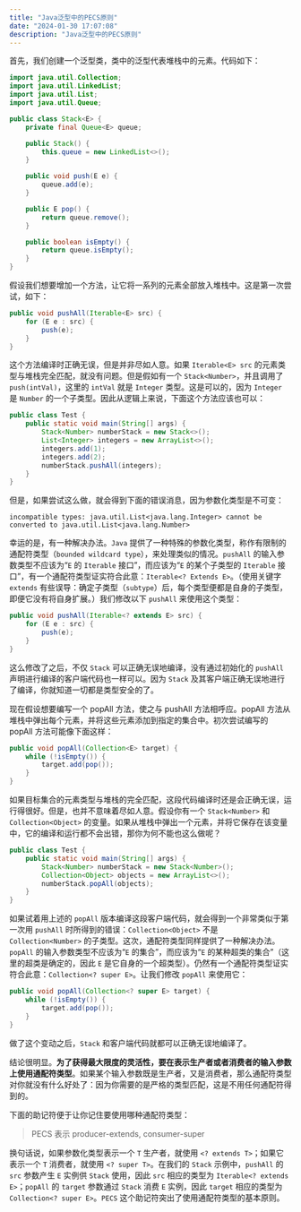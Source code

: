 ```yaml
---
title: "Java泛型中的PECS原则"
date: "2024-01-30 17:07:08"
description: "Java泛型中的PECS原则"
---
```



首先，我们创建一个泛型类，类中的泛型代表堆栈中的元素。代码如下：

```java
import java.util.Collection;
import java.util.LinkedList;
import java.util.List;
import java.util.Queue;

public class Stack<E> {
    private final Queue<E> queue;

    public Stack() {
        this.queue = new LinkedList<>();
    }

    public void push(E e) {
        queue.add(e);
    }

    public E pop() {
        return queue.remove();
    }

    public boolean isEmpty() {
        return queue.isEmpty();
    }
}
```

假设我们想要增加一个方法，让它将一系列的元素全部放入堆栈中。这是第一次尝试，如下：

```java
public void pushAll(Iterable<E> src) {
    for (E e : src) {
        push(e);
    }
}
```

这个方法编译时正确无误，但是并非尽如人意。如果 `Iterable<E> src` 的元素类型与堆栈完全匹配，就没有问题。但是假如有一个 `Stack<Number>`，并且调用了 `push(intVal)`，这里的 `intVal` 就是 `Integer` 类型。这是可以的，因为 `Integer` 是 `Number` 的一个子类型。因此从逻辑上来说，下面这个方法应该也可以：

```java
public class Test {
    public static void main(String[] args) {
        Stack<Number> numberStack = new Stack<>();
        List<Integer> integers = new ArrayList<>();
        integers.add(1);
        integers.add(2);
        numberStack.pushAll(integers);
    }
}
```

但是，如果尝试这么做，就会得到下面的错误消息，因为参数化类型是不可变：

```text
incompatible types: java.util.List<java.lang.Integer> cannot be converted to java.util.List<java.lang.Number>
```

幸运的是，有一种解决办法。`Java` 提供了一种特殊的参数化类型，称作有限制的通配符类型（`bounded wildcard type`），来处理类似的情况。`pushAll` 的输入参数类型不应该为“`E` 的 `Iterable` 接口”，而应该为“`E` 的某个子类型的 `Iterable` 接口”，有一个通配符类型证实符合此意：`Iterable<? Extends E>`。（使用关键字 `extends` 有些误导：确定子类型（`subtype`）后，每个类型便都是自身的子类型，即便它没有将自身扩展。）我们修改以下 `pushAll` 来使用这个类型：

```java
public void pushAll(Iterable<? extends E> src) {
    for (E e : src) {
        push(e);
    }
}
```

这么修改了之后，不仅 `Stack` 可以正确无误地编译，没有通过初始化的 `pushAll` 声明进行编译的客户端代码也一样可以。因为 `Stack` 及其客户端正确无误地进行了编译，你就知道一切都是类型安全的了。

现在假设想要编写一个 popAll 方法，使之与 pushAll 方法相呼应。popAll 方法从堆栈中弹出每个元素，并将这些元素添加到指定的集合中。初次尝试编写的 popAll 方法可能像下面这样：

```java
public void popAll(Collection<E> target) {
    while (!isEmpty()) {
        target.add(pop());
    }
}
```

如果目标集合的元素类型与堆栈的完全匹配，这段代码编译时还是会正确无误，运行得很好。但是，也并不意味着尽如人意。假设你有一个 `Stack<Number>` 和 `Collection<Object>` 的变量。如果从堆栈中弹出一个元素，并将它保存在该变量中，它的编译和运行都不会出错，那你为何不能也这么做呢？

```java
public class Test {
    public static void main(String[] args) {
        Stack<Number> numberStack = new Stack<Number>();
        Collection<Object> objects = new ArrayList<>();
        numberStack.popAll(objects);
    }
}
```

如果试着用上述的 `popAll` 版本编译这段客户端代码，就会得到一个非常类似于第一次用 `pushAll` 时所得到的错误：`Collection<Object>` 不是 `Collection<Number>` 的子类型。这次，通配符类型同样提供了一种解决办法。`popAll` 的输入参数类型不应该为“`E` 的集合”，而应该为“`E` 的某种超类的集合”（这里的超类是确定的，因此 `E` 是它自身的一个超类型）。仍然有一个通配符类型证实符合此意：`Collection<? super E>`。让我们修改 `popAll` 来使用它：

```java
public void popAll(Collection<? super E> target) {
    while (!isEmpty()) {
        target.add(pop());
    }
}
```

做了这个变动之后，`Stack` 和客户端代码就都可以正确无误地编译了。

结论很明显。**为了获得最大限度的灵活性，要在表示生产者或者消费者的输入参数上使用通配符类型**。如果某个输入参数既是生产者，又是消费者，那么通配符类型对你就没有什么好处了：因为你需要的是严格的类型匹配，这是不用任何通配符得到的。

下面的助记符便于让你记住要使用哪种通配符类型：

> PECS 表示 producer-extends, consumer-super

换句话说，如果参数化类型表示一个 `T` 生产者，就使用 `<? extends T>`；如果它表示一个 `T` 消费者，就使用 `<? super T>`。在我们的 `Stack` 示例中，`pushAll` 的 `src` 参数产生 `E` 实例供 `Stack` 使用，因此 `src` 相应的类型为 `Iterable<? extends E>`；`popAll` 的 `target` 参数通过 `Stack` 消费 `E` 实例，因此 `target` 相应的类型为 `Collection<? super E>`。`PECS` 这个助记符突出了使用通配符类型的基本原则。

